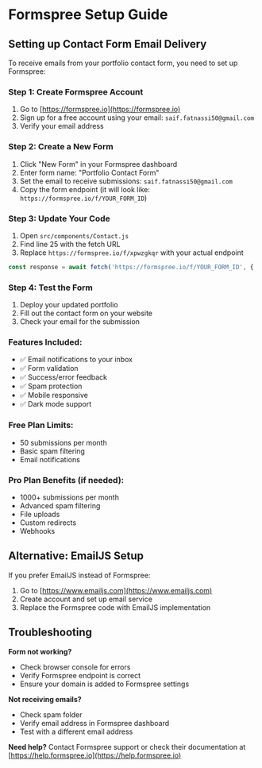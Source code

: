 # Formspree Setup Guide

## Setting up Contact Form Email Delivery

To receive emails from your portfolio contact form, you need to set up Formspree:

### Step 1: Create Formspree Account
1. Go to [https://formspree.io](https://formspree.io)
2. Sign up for a free account using your email: `saif.fatnassi50@gmail.com`
3. Verify your email address

### Step 2: Create a New Form
1. Click "New Form" in your Formspree dashboard
2. Enter form name: "Portfolio Contact Form"
3. Set the email to receive submissions: `saif.fatnassi50@gmail.com`
4. Copy the form endpoint (it will look like: `https://formspree.io/f/YOUR_FORM_ID`)

### Step 3: Update Your Code
1. Open `src/components/Contact.js`
2. Find line 25 with the fetch URL
3. Replace `https://formspree.io/f/xpwzgkqr` with your actual endpoint

```javascript
const response = await fetch('https://formspree.io/f/YOUR_FORM_ID', {
```

### Step 4: Test the Form
1. Deploy your updated portfolio
2. Fill out the contact form on your website
3. Check your email for the submission

### Features Included:
- ✅ Email notifications to your inbox
- ✅ Form validation
- ✅ Success/error feedback
- ✅ Spam protection
- ✅ Mobile responsive
- ✅ Dark mode support

### Free Plan Limits:
- 50 submissions per month
- Basic spam filtering
- Email notifications

### Pro Plan Benefits (if needed):
- 1000+ submissions per month
- Advanced spam filtering
- File uploads
- Custom redirects
- Webhooks

## Alternative: EmailJS Setup

If you prefer EmailJS instead of Formspree:

1. Go to [https://www.emailjs.com](https://www.emailjs.com)
2. Create account and set up email service
3. Replace the Formspree code with EmailJS implementation

## Troubleshooting

**Form not working?**
- Check browser console for errors
- Verify Formspree endpoint is correct
- Ensure your domain is added to Formspree settings

**Not receiving emails?**
- Check spam folder
- Verify email address in Formspree dashboard
- Test with a different email address

**Need help?**
Contact Formspree support or check their documentation at [https://help.formspree.io](https://help.formspree.io) 